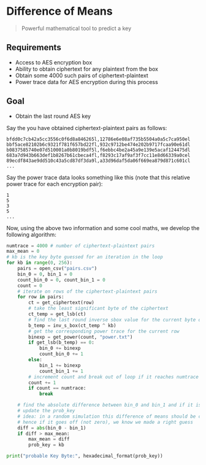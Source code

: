 # Difference of Means

> Powerful mathematical tool to predict a key

## Requirements
- Access to AES encryption box
- Ability to obtain ciphertext for any plaintext from the box
- Obtain some 4000 such pairs of ciphertext-plaintext
- Power trace data for AES encryption during this process

## Goal
- Obtain the last round AES key

Say the you have obtained ciphertext-plaintext pairs as follows:

```csv title="pairs.csv"
bfdd0c7cb42a5cc3556c0f6d8a846265l,12786e6e08af735b5504a0a5c7ca950el
bbf5ace82102b6c9321f781f657bd22fl,932c9712be474e202b9717fcaa90e61dl
b0837585740e07d510001a0b8019bdf5l,f6ebbc4be2a45a9e139e5acaf124475dl
683a7d943b663def1b8267b61cbeca4fl,f8293c17af9af3f7cc11e8d66339a0cel
89ecdf843ae9dd510c43a5cd87df3da9l,a33d96daf5da06f669ea879d871c601cl
...
```

Say the power trace data looks something like this (note that this relative power trace for each encryption pair):

```text title="power.txt"
1
5
3
5
...
```

Now, using the above two information and some cool maths, we develop the following algorithm:

```python title="dom.py"
numtrace = 4000 # number of ciphertext-plaintext pairs 
max_mean = 0
# kb is the key byte guessed for an iteration in the loop
for kb in range(0, 256):
    pairs = open_csv("pairs.csv")
    bin_0 = 0, bin_1 = 0
    count_bin_0 = 0, count_bin_1 = 0
    count = 0
    # iterate on rows of the ciphertext-plaintext pairs
    for row in pairs:
        ct = get_ciphertext(row)
        # take the least significant byte of the ciphertext
        ct_temp = get_lsb(ct)
        # find the last round inverse sbox value for the current byte of key guess
        b_temp = inv_s_box(ct_temp ^ kb)
        # get the corresponding power trace for the current row
        binexp = get_power(count, "power.txt")
        if get_lsb(b_temp) == 0:
            bin_0 += binexp
            count_bin_0 += 1
        else:
            bin_1 += binexp
            count_bin_1 += 1
        # increment count and break out of loop if it reaches numtrace
        count += 1
        if count == numtrace:
            break

    # find the absolute difference between bin_0 and bin_1 and if it is greater than max_mean
    # update the prob_key
    # idea: in a random simulation this difference of means should be close to 0
    # hence if it goes off (not zero), we know we made a right guess
    diff = abs(bin_0 - bin_1)
    if diff > max_mean:
        max_mean = diff
        prob_key = kb

print("probable Key Byte:", hexadecimal_format(prob_key))
```

